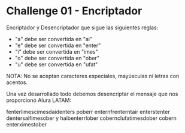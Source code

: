 # Challenge 01 - Encriptador

Encriptador y Desencriptador que sigue las siguientes reglas:
* "a" debe ser convertida en "ai"
* "e" debe ser convertida en "enter"
* "i" debe ser convertida en "imes"
* "o" debe ser convertida en "ober"
* "u" debe ser convertida en "ufat"

NOTA: No se aceptan caracteres especiales, mayúsculas ni letras con acentos.

Una vez desarrollado todo debemos desencriptar el mensaje que nos proporcionó Alura LATAM:

fenterlimescimesdaidenters poberr enternfrenterntair enterstenter dentersaifimesober y haibenterrlober cobernclufatimesdober cobern enterximestober

